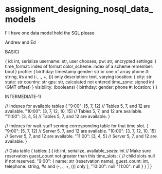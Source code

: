 # assignment_designing_nosql_data_models
I'll have one data model hold the SQL please


Andrew and Ed

BASIC)

{
  id: int, serialize
  username: str, user chooses,
  pw: str, encrypted
  settings: {
    time_format: index of format
    color_scheme: index of a scheme
    remember: bool
  }
  profile: {
    birthday: timestamp
    gender: str or one of array
    phone #: string, #s and (-, ., +,   ()) only
    description: text, varying
    location: {
      city: str
      state: str
      country: str
      gps: str, calculated not entered
      time_zone: signed int (GMT offset)
    }
    visibility: (booleans) {
      birthday:
      gender:
      phone #:
      location:
    }
}

INTERMEDIATE-1)

// Indexes for available tables
{
	"9:00": [5, 7, 12] // Tables 5, 7, and 12 are available.
	"10:00": [3, 7, 12, 10, 15] // Tables 5, 7, and 12 are available.
	"11:00": [3, 4, 5] // Tables 5, 7, and 12 are available.
}

// Indexes for wait-staff serving corresponding table for that time slot.
{
	"9:00": [5, 7, 12] // Server 5, 7, and 12 are available.
	"10:00": [3, 7, 12, 10, 15] // Server 5, 7, and 12 are available.
	"11:00": [3, 4, 5] // Server 5, 7, and 12 are available.
}

// Data table
{
	tables: [
		{
			id: int, serialize,
			available_seats: int // Make sure reservation guest_count not greater than this
			time_slots: { // child slots null if not reserved.
			  "9:00": {
					name: str (reservation name),
					guest_count: int,
					telephone: string, #s and (-, ., +,   ()) only
				},
				"10:00": null
				"11:00": null
			}
		}
	]
}
